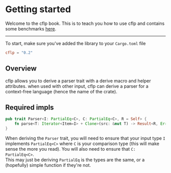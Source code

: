 # Getting started

Welcome to the cflp book. This is to teach you how to use cflp and contains some benchmarks [here](https://fck-language.github.io/cflp/bench/report/index.html).

---

To start, make sure you've added the library to your `Cargo.toml` file

```toml
cflp = "0.2"
```

## Overview

cflp allows you to derive a parser trait with a derive macro and helper attributes. when used with other input, cflp can derive a parser for a context-free language (hence the name of the crate).

## Required impls

```rust
pub trait Parser<I: PartialEq<C>, C: PartialEq<C>, R = Self> {
	fn parse<T: Iterator<Item=I> + Clone>(src: &mut T) -> Result<R, Error<I, C>> where Self: Sized;
}
```

When deriving the `Parser` trait, you will need to ensure that your input type `I` implements `PartialEq<C>` where `C` is your comparison type (this will make sense the more you read). You will also need to ensure that `C: PartialEq<C>`.\
This may just be deriving `PartialEq` is the types are the same, or a (hopefully) simple function if they're not.
